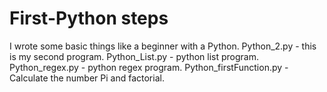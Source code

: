 # First-Python steps
I wrote some basic things like a beginner with a Python.
Python_2.py - this is my second program.
Python_List.py - python list program.
Python_regex.py - python regex program.
Python_firstFunction.py - Calculate the number Pi and factorial.

